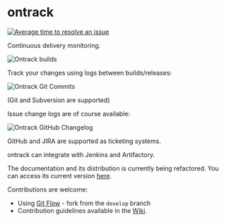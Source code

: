 ontrack
=======

[![Average time to resolve an issue](http://isitmaintained.com/badge/resolution/nemerosa/ontrack.svg)](http://isitmaintained.com/project/nemerosa/ontrack "Average time to resolve an issue")

Continuous delivery monitoring.

![Ontrack builds](http://nemerosa.github.io/ontrack/images/ontrack-builds.png)

Track your changes using logs between builds/releases:

![Ontrack Git Commits](http://nemerosa.github.io/ontrack/images/ontrack-git-commits.png)

(Git and Subversion are supported)

Issue change logs are of course available:

![Ontrack GitHub Changelog](http://nemerosa.github.io/ontrack/images/ontrack-github-changelog.png)

GitHub and JIRA are supported as ticketing systems.

ontrack can integrate with Jenkins and Artifactory.

The documentation and its distribution is currently being refactored. You can access its current version 
[here](https://nemerosa.github.io/ontrack/release/latest/doc/index.html).

Contributions are welcome:

* Using [Git Flow](http://nvie.com/posts/a-successful-git-branching-model/) - fork from the `develop` branch
* Contribution guidelines available in the [Wiki](https://github.com/nemerosa/ontrack/wiki/Contribute).
